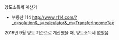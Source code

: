 양도소득세 계산기


* 부동산 114
http://www.r114.com/?_c=solution&_s=calculator&_m=TransferIncomeTax

2018년 9월 양도 기준으로 계산했을 때, 양도소득세 없었음
